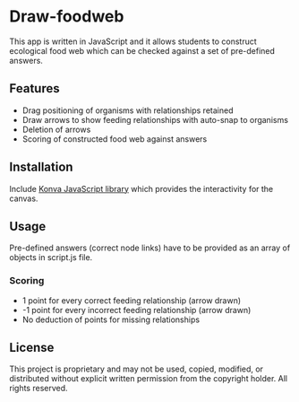 # Draw-foodweb
This app is written in JavaScript and it allows students to construct ecological food web which can be checked against a set of pre-defined answers. 

## Features
- Drag positioning of organisms with relationships retained
- Draw arrows to show feeding relationships with auto-snap to organisms
- Deletion of arrows
- Scoring of constructed food web against answers

## Installation
Include [Konva JavaScript library](https://konvajs.org/) which provides the interactivity for the canvas. 

## Usage
Pre-defined answers (correct node links) have to be provided as an array of objects in script.js file.

### Scoring
- 1 point for every correct feeding relationship (arrow drawn)
- -1 point for every incorrect feeding relationship (arrow drawn)
- No deduction of points for missing relationships

## License
This project is proprietary and may not be used, copied, modified, or distributed without explicit written permission from the copyright holder. All rights reserved.


